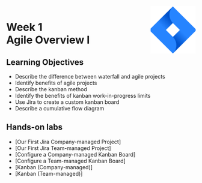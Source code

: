 <a href="../">
  <img src="/img/Agile_with_Atlassian_Jira_logo.svg" width="120" align="right">
</a>

# Week 1 <br> Agile Overview I

## Learning Objectives
- Describe the difference between waterfall and agile projects
- Identify benefits of agile projects
- Describe the kanban method
- Identify the benefits of kanban work-in-progress limits
- Use Jira to create a custom kanban board
- Describe a cumulative flow diagram

## Hands-on labs
- [Our First Jira Company-managed Project]
- [Our First Jira Team-managed Project]
- [Configure a Company-managed Kanban Board]
- [Configure a Team-managed Kanban Board]
- [Kanban (Company-managed)]
- [Kanban (Team-managed)]
